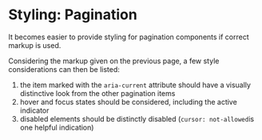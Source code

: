 # Styling: Pagination

It becomes easier to provide styling for pagination components if correct markup is used.

Considering the markup given on the previous page, a few style considerations can then be listed:

1. the item marked with the `aria-current` attribute should have a visually distinctive look from the other pagination items
2. hover and focus states should be considered, including the active indicator
3. disabled elements should be distinctly disabled \(`cursor: not-allowed`is one helpful indication\)

